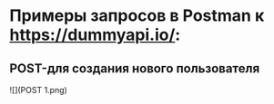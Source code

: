 # Примеры запросов в Postman к https://dummyapi.io/:
## POST-для создания нового пользователя
![](POST 1.png)

